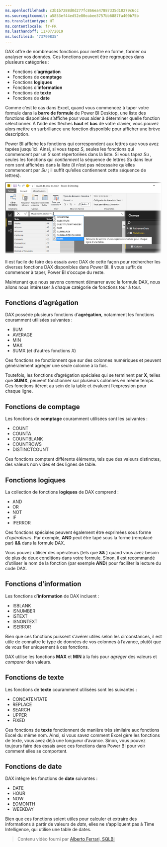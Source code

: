 ```yaml
---
ms.openlocfilehash: c3b1b7288d0d277fc866ea47887335d10279c6cc
ms.sourcegitcommit: a5853ef44ed52e80eabee3757bb6887fa400b75b
ms.translationtype: HT
ms.contentlocale: fr-FR
ms.lasthandoff: 11/07/2019
ms.locfileid: "73799835"
---
```

DAX offre de nombreuses fonctions pour mettre en forme, former ou analyser vos données. Ces fonctions peuvent être regroupées dans plusieurs catégories :

* Fonctions d’**agrégation**
* Fonctions de **comptage**
* Fonctions **logiques**
* Fonctions d’**information**
* Fonctions de **texte**
* Fonctions de **date**

Comme c’est le cas dans Excel, quand vous commencez à taper votre formule dans la **barre de formule** de Power BI Desktop, une liste des fonctions disponibles s’affiche pour vous aider à déterminer quelle fonction sélectionner. À l’aide des flèches **haut** et **bas** de votre clavier, vous pouvez alors mettre en surbrillance une fonction disponible pour afficher une brève description.

Power BI affiche les fonctions qui correspondent aux lettres que vous avez tapées jusqu’ici. Ainsi, si vous tapez *S*, seules les fonctions qui commencent par un *S* sont répertoriées dans la liste. Si vous tapez *Su* , seules les fonctions qui *contiennent* la séquence de lettres *Su* dans leur nom sont affichées dans la liste (il n’est pas nécessaire qu’elles commencent par *Su* ; il suffit qu’elles contiennent cette séquence de lettres).

![](media/7-3-dax-functions/dax-functions_1.png)

Il est facile de faire des essais avec DAX de cette façon pour rechercher les diverses fonctions DAX disponibles dans Power BI. Il vous suffit de commencer à taper, Power BI s’occupe du reste.

Maintenant que nous savons comment démarrer avec la formule DAX, nous allons nous intéresser à chaque catégorie de fonctions tour à tour.

## <a name="aggregation-functions"></a>Fonctions d’agrégation
DAX possède plusieurs fonctions d’**agrégation**, notamment les fonctions couramment utilisées suivantes :

* SUM
* AVERAGE
* MIN
* MAX
* SUMX (et d’autres fonctions *X*)

Ces fonctions ne fonctionnent que sur des colonnes numériques et peuvent généralement agréger une seule colonne à la fois.

Toutefois, les fonctions d’agrégation spéciales qui se terminent par **X**, telles que **SUMX**, peuvent fonctionner sur plusieurs colonnes en même temps. Ces fonctions itèrent au sein de la table et évaluent l’expression pour chaque ligne.

## <a name="counting-functions"></a>Fonctions de comptage
Les fonctions de **comptage** couramment utilisées sont les suivantes :

* COUNT
* COUNTA
* COUNTBLANK
* COUNTROWS
* DISTINCTCOUNT

Ces fonctions comptent différents éléments, tels que des valeurs distinctes, des valeurs non vides et des lignes de table.

## <a name="logical-functions"></a>Fonctions logiques
La collection de fonctions **logiques** de DAX comprend :

* AND
* OR
* NOT
* IF
* IFERROR

Ces fonctions spéciales peuvent également être exprimées sous forme d’*opérateurs*. Par exemple, **AND** peut être tapé sous la forme (remplacé par) **&&** dans la formule DAX.

Vous pouvez utiliser des opérateurs (tels que **&&** ) quand vous avez besoin de plus de deux conditions dans votre formule. Sinon, il est recommandé d’utiliser le nom de la fonction (par exemple **AND**) pour faciliter la lecture du code DAX.

## <a name="information-functions"></a>Fonctions d’information
Les fonctions d’**information** de DAX incluent :

* ISBLANK
* ISNUMBER
* ISTEXT
* ISNONTEXT
* ISERROR

Bien que ces fonctions puissent s’avérer utiles selon les circonstances, il est utile de connaître le type de données de vos colonnes à l’avance, plutôt que de vous fier uniquement à ces fonctions.

DAX utilise les fonctions **MAX** et **MIN** à la fois pour *agréger* des valeurs et *comparer* des valeurs.

## <a name="text-functions"></a>Fonctions de texte
Les fonctions de **texte** couramment utilisées sont les suivantes :

* CONCATENTATE
* REPLACE
* SEARCH
* UPPER
* FIXED

Ces fonctions de **texte** fonctionnent de manière très similaire aux fonctions Excel du même nom. Ainsi, si vous savez comment Excel gère les fonctions de texte, vous avez déjà une longueur d’avance. Sinon, vous pouvez toujours faire des essais avec ces fonctions dans Power BI pour voir comment elles se comportent.

## <a name="date-functions"></a>Fonctions de date
DAX intègre les fonctions de **date** suivantes :

* DATE
* HOUR
* NOW
* EOMONTH
* WEEKDAY

Bien que ces fonctions soient utiles pour calculer et extraire des informations à partir de valeurs de *date*, elles ne s’appliquent pas à Time Intelligence, qui utilise une table de dates.

> Contenu vidéo fourni par [Alberto Ferrari, SQLBI](https://www.sqlbi.com/learning-dax)
> 
> 

